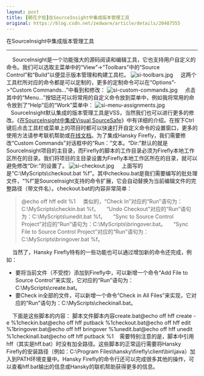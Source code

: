 ```yaml
---
layout: post
title: [朝花夕拾]在SourceInsight中集成版本管理工具
original: https://blog.csdn.net/zedware/article/details/20487555
---
```

在SourceInsight中集成版本管理工具
***
    SourceInsight是一个功能强大的源码阅读和编辑工具，它也支持用户自定义的命令。我们可以选取主菜单中的“View”->“Toolbars”中的“Source Control”和“Build”以便显示版本管理和构建工具栏。
![si-toolbars.jpg](https://img-blog.csdn.net/20140304215152093?watermark/2/text/aHR0cDovL2Jsb2cuY3Nkbi5uZXQvemVkd2FyZQ==/font/5a6L5L2T/fontsize/400/fill/I0JBQkFCMA==/dissolve/70/gravity/SouthEast)
    这两个工具栏所对应的命令都是可以定制的，更多的定制命令可以在“Options”->“Custom Commands...”中看到和修改：
![si-custom-commands.jpg](https://img-blog.csdn.net/20140304215219093?watermark/2/text/aHR0cDovL2Jsb2cuY3Nkbi5uZXQvemVkd2FyZQ==/font/5a6L5L2T/fontsize/400/fill/I0JBQkFCMA==/dissolve/70/gravity/SouthEast)
    点击其中的“Menu...”按钮还可以将常用的自定义命令放到菜单中，例如我将常用的命令放到了“Help”后的“Work”菜单中：
![si-menu-assignments.jpg](https://img-blog.csdn.net/20140304215242031?watermark/2/text/aHR0cDovL2Jsb2cuY3Nkbi5uZXQvemVkd2FyZQ==/font/5a6L5L2T/fontsize/400/fill/I0JBQkFCMA==/dissolve/70/gravity/SouthEast)
   SourceInsight默认集成的版本管理工具是VSS，当然我们也可以进行更多的修改。《[在SourceInsight中集成Visual SourceSafe](http://www.heynew.com/scmchina/topic.asp?TOPIC_ID=1880&FORUM_ID=38&CAT_ID=9)》中有详细的介绍。在按下Ctrl键后点击工具栏或菜单上的项目时都可以快速打开自定义命令的设置窗口，更多的使用方法请参考联机帮助或[在线文档](http://www.sourceinsight.com/docs35/ae1180684.htm)。为了集成Hansky
 Firefly，我们需要修改“Custom Commands”对话框中的“Run：”文本。“Dir:”默认的就是SourceInsight项目的主目录，而Firefly的脚本的工作目录必须为Firefly本地工作区所在的目录。我们将项目的主目录设置为Firefly本地工作区所在的目录，就可以避免修改“Dir:”的设置了。
![si-checkout.jpg](https://img-blog.csdn.net/20140304215307046?watermark/2/text/aHR0cDovL2Jsb2cuY3Nkbi5uZXQvemVkd2FyZQ==/font/5a6L5L2T/fontsize/400/fill/I0JBQkFCMA==/dissolve/70/gravity/SouthEast)
    上面写的是“C:\MyScripts\checkout.bat %f”。其中checkou.bat是我们需要编写的批处理文件，“%f”是SourceInsight支持的命令扩展，它会自动替换为当前编辑文件的完整路径（带文件名）。checkout.bat的内容非常简单：
> @echo off
> hff edit %1
    类似的，“Check In”对应的“Run”语句为：C:\MyScripts\checkin.bat %f。
    “Undo Checkout”对应的“Run”语句为：C:\MyScripts\unedit.bat %f。
    “Sync to Source Control Project”对应的“Run”语句为：C:\MyScripts\bringover.bat。
    “Sync File to Source Control Project”对应的“Run”语句为：C:\MyScripts\bringover.bat %f。 

    当然了，Hansky Firefly特有的一些功能也可以通过增加新的命令还完成，例如：
- 要将当前文件（不受控）添加到Firefly中，可以新增一个命令“Add File to Source Control”来实现，它对应的“Run”语句为：C:\MyScripts\create.bat。
- 要Check in全部的文件，可以新增一个命令“Check in All Files”来实现，它对应的“Run”语句为：C:\MyScripts\checkinall.bat。

    下面是这些脚本的内容：
脚本文件脚本内容create.bat@echo off
hff create -e %1checkin.bat@echo off
hff putback %1checkout.bat@echo off
hff edit %1bringover.bat@echo off
hff bringover %1unedit.bat@echo off
hff unedit %1checkinall.bat@echo off
hff putback %1    需要特别注意的是，脚本中引用hff（其实是hff.bat）时没有加全路径。这些脚本的正常运行需要将Hansky Firefly的安装路径（例如：C:\Program Files\hansky\firefly\client\bin\java）加入到PATH环境变量中。Hansky Firefly的命令行还可以完成很多其他的操作，可以查看hff.bat输出的信息或Hansky的联机帮助获得更多的信息。


